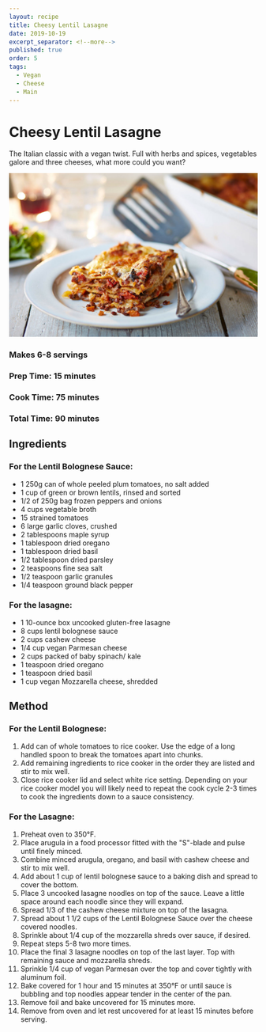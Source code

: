 ```yaml
---
layout: recipe
title: Cheesy Lentil Lasagne
date: 2019-10-19
excerpt_separator: <!--more-->
published: true
order: 5
tags:
  - Vegan
  - Cheese
  - Main
---
```


# Cheesy Lentil Lasagne
The Italian classic with a vegan twist. Full with herbs and spices, vegetables galore and three cheeses, what more could you want?


[![Cheesy Lentil Lasagne](/_uploads/veganlasagne.jpg)](/_uploads/veganlasagne.jpg)

### Makes 6-8 servings
### Prep Time: 15 minutes
### Cook Time: 75 minutes
### Total Time: 90 minutes

## Ingredients
### For the Lentil Bolognese Sauce:
- 1 250g can of whole peeled plum tomatoes, no salt added
- 1 cup of green or brown lentils, rinsed and sorted
- 1/2 of 250g bag frozen peppers and onions
- 4 cups vegetable broth
- 15 strained tomatoes
- 6 large garlic cloves, crushed
- 2 tablespoons maple syrup
- 1 tablespoon dried oregano
- 1 tablespoon dried basil
- 1/2 tablespoon dried parsley
- 2 teaspoons fine sea salt
- 1/2 teaspoon garlic granules
- 1/4 teaspoon ground black pepper

### For the lasagne:
- 1 10-ounce box uncooked gluten-free lasagne
- 8 cups lentil bolognese sauce
- 2 cups cashew cheese
- 1/4 cup vegan Parmesan cheese
- 2 cups packed of baby spinach/ kale
- 1 teaspoon dried oregano
- 1 teaspoon dried basil
- 1 cup vegan Mozzarella cheese, shredded


## Method
### For the Lentil Bolognese:
1. Add can of whole tomatoes to rice cooker. Use the edge of a long handled spoon to break the tomatoes apart into chunks.
2. Add remaining ingredients to rice cooker in the order they are listed and stir to mix well.
3. Close rice cooker lid and select white rice setting. Depending on your rice cooker model you will likely need to repeat the cook cycle 2-3 times to cook the ingredients down to a sauce consistency.

### For the Lasagne:
1. Preheat oven to 350°F.
2. Place arugula in a food processor fitted with the "S"-blade and pulse until finely minced.
3. Combine minced arugula, oregano, and basil with cashew cheese and stir to mix well.
4. Add about 1 cup of lentil bolognese sauce to a baking dish and spread to cover the bottom.
5. Place 3 uncooked lasagne noodles on top of the sauce. Leave a little space around each noodle since they will expand.
6. Spread 1/3 of the cashew cheese mixture on top of the lasagna.
7. Spread about 1 1/2 cups of the Lentil Bolognese Sauce over the cheese covered noodles.
8. Sprinkle about 1/4 cup of the mozzarella shreds over sauce, if desired.
9. Repeat steps 5-8 two more times.
10. Place the final 3 lasagne noodles on top of the last layer. Top with remaining sauce and mozzarella shreds.
11. Sprinkle 1/4 cup of vegan Parmesan over the top and cover tightly with aluminum foil.
12. Bake covered for 1 hour and 15 minutes at 350°F or until sauce is bubbling and top noodles appear tender in the center of the pan.
13. Remove foil and bake uncovered for 15 minutes more.
14. Remove from oven and let rest uncovered for at least 15 minutes before serving.
